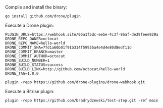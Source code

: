 Compile and install the binary:

```
go install github.com/drone/plugin
```

Execute a Drone plugin:

```
PLUGIN_URLS=https://webhook.site/05a1f5dc-ee5e-4c3f-86af-de39feee929a
DRONE_REPO_OWNER=octocat
DRONE_REPO_NAME=hello-world
DRONE_COMMIT_SHA=7fd1a60b01f91b314f59955a4e4d4e80d8edf11d
DRONE_COMMIT_BRANCH=master
DRONE_COMMIT_AUTHOR=octocat
DRONE_BUILD_NUMBER=1
DRONE_BUILD_STATUS=success
DRONE_BUILD_LINK=http://github.com/octocat/hello-world
DRONE_TAG=1.0.0

plugin -repo https://github.com/drone-plugins/drone-webhook.git
```

Execute a Bitrise plugin:

```
plugin -repo https://github.com/bradrydzewski/test-step.git -ref main
```

